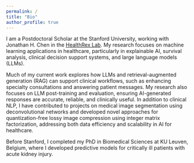 ```yaml
---
permalink: /
title: "Bio"
author_profile: true
---
```


I am a Postdoctoral Scholar at the Stanford University, working with Jonathan H. Chen in the [HealthRex Lab](https://www.healthrexlab.com/). My research focuses on machine learning applications in healthcare, particularly in explainable AI, survival analysis, clinical decision support systems,  and large language models (LLMs).

Much of my current work explores how LLMs and retrieval-augmented generation (RAG) can support clinical workflows, such as enhancing specialty consultations and answering patient messages. My research also focuses on LLM post-training and evaluation, ensuring AI-generated responses are accurate, reliable, and clinically useful. In addition to clinical NLP, I have contributed to projects on medical image segmentation using deconvolutional networks and developed novel approaches for quantization-free lossy image compression using integer matrix factorization, addressing both data efficiency and scalability in AI for healthcare.

Before Stanford, I completed my PhD in Biomedical Sciences at KU Leuven, Belgium, where I developed predictive models for critically ill patients with acute kidney injury. 
